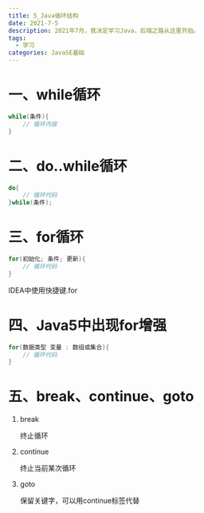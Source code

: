 ```yaml
---
title: 5_Java循环结构
date: 2021-7-5
description: 2021年7月，我决定学习Java，后端之路从这里开始。
tags:
  - 学习
categories: JavaSE基础
---
```


# 一、while循环

   ```java
   while(条件){
       // 循环内容
   }
   ```

# 二、do..while循环

   ```java
   do{
       // 循环代码
   }while(条件);
   ```

# 三、for循环

   ```java
   for(初始化; 条件; 更新){
       // 循环代码
   }
   ```

IDEA中使用快捷键.for

# 四、Java5中出现for增强

   ```java
   for(数据类型 变量 : 数组或集合){
       // 循环代码
   }
   ```

# 五、break、continue、goto

1. break

   终止循环

2. continue

   终止当前某次循环

3. goto

   保留关键字，可以用continue标签代替